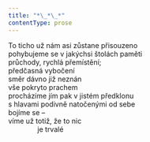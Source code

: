 ```yaml
---
title: "*\_*\_*"
contentType: prose
---
```


<section>

To ticho už nám asi zůstane přisouzeno  
pohybujeme se v jakýchsi štolách paměti  
průchody, rychlá přemístění;  
předčasná vybočení  
směr dávno již neznán  
vše pokryto prachem  
procházíme jím pak v jistém předklonu  
s hlavami podivně natočenými od sebe  
bojíme se –  
víme už totiž, že to nic  
               je trvalé

</section>
